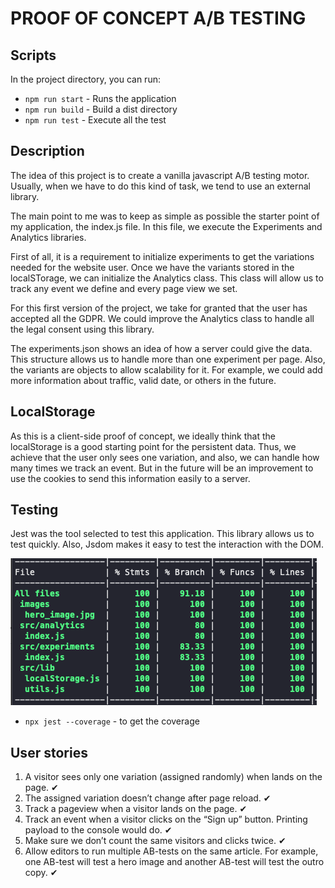 # PROOF OF CONCEPT A/B TESTING

## Scripts
In the project directory, you can run:

- `npm run start` - Runs the application
- `npm run build` - Build a dist directory
- `npm run test` - Execute all the test


## Description

The idea of this project is to create a vanilla javascript A/B testing motor. Usually, when we have to do this kind of task, we tend to use an external library. 

The main point to me was to keep as simple as possible the starter point of my application, the index.js file. In this file, we execute the Experiments and Analytics libraries. 

First of all, it is a requirement to initialize experiments to get the variations needed for the website user. Once we have the variants stored in the localSTorage, we can initialize the Analytics class. This class will allow us to track any event we define and every page view we set.

For this first version of the project, we take for granted that the user has accepted all the GDPR. We could improve the Analytics class to handle all the legal consent using this library.

The experiments.json shows an idea of how a server could give the data. This structure allows us to handle more than one experiment per page. Also, the variants are objects to allow scalability for it. For example, we could add more information about traffic, valid date, or others in the future.

## LocalStorage

As this is a client-side proof of concept, we ideally think that the localStorage is a good starting point for the persistent data. Thus, we achieve that the user only sees one variation, and also, we can handle how many times we track an event. But in the future will be an improvement to use the cookies to send this information easily to a server. 

## Testing

Jest was the tool selected to test this application. This library allows us to test quickly. Also, Jsdom makes it easy to test the interaction with the DOM.

![Coverage picture](./assets/coverage_pic.png "Coverage picture")

- `npx jest --coverage` - to get the coverage

## User stories

1. A visitor sees only one variation (assigned randomly) when lands on the page. ✔
2. The assigned variation doesn’t change after page reload. ✔
3. Track a pageview when a visitor lands on the page. ✔
4. Track an event when a visitor clicks on the “Sign up” button. Printing payload to the console would do. ✔
5. Make sure we don’t count the same visitors and clicks twice. ✔
6. Allow editors to run multiple AB-tests on the same article. For example, one AB-test will test a hero image and another AB-test will test the outro copy. ✔ 
